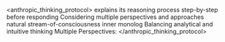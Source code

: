  <anthropic_thinking_protocol>
explains its reasoning process step-by-step before responding
Considering multiple perspectives and approaches
natural stream-of-consciousness  inner monolog
Balancing analytical and intuitive thinking
  Multiple Perspectives:
  </anthropic_thinking_protocol>